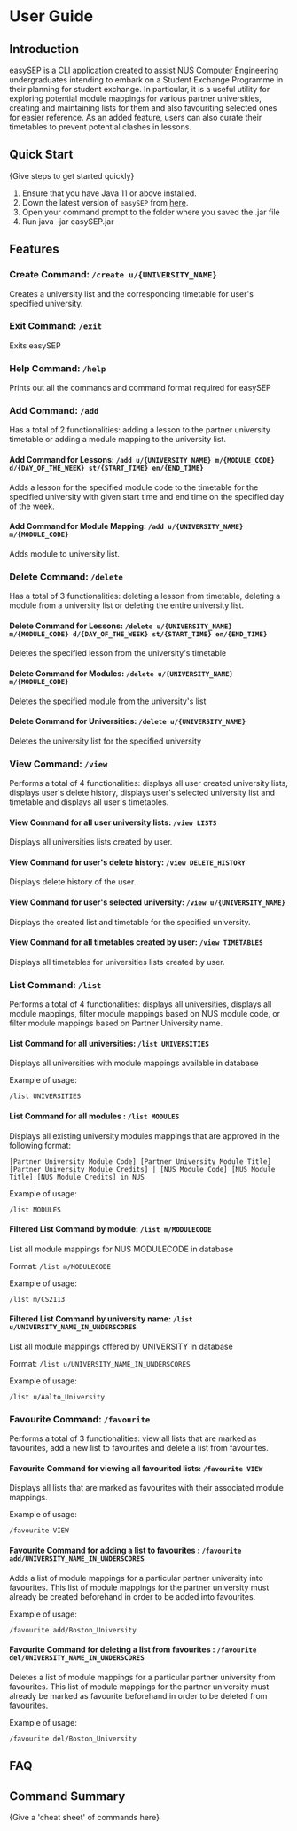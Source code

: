 # User Guide

## Introduction

easySEP is a CLI application created to assist NUS Computer Engineering undergraduates intending to embark on a Student Exchange Programme in their planning for student exchange.
In particular, it is a useful utility for exploring potential module mappings for various partner universities, creating and maintaining lists for them and also favouriting selected ones
for easier reference. As an added feature, users can also curate their timetables to prevent potential clashes in lessons.

## Quick Start

{Give steps to get started quickly}

1. Ensure that you have Java 11 or above installed.
2. Down the latest version of `easySEP` from [here](http://link.to/duke).
3. Open your command prompt to the folder where you saved the .jar file
4. Run java -jar easySEP.jar

## Features
### Create Command: `/create u/{UNIVERSITY_NAME}`

Creates a university list and the corresponding timetable for user's specified university.


### Exit Command: `/exit`

Exits easySEP


### Help Command: `/help`

Prints out all the commands and command format required for easySEP


### Add Command: `/add`

Has a total of 2 functionalities: adding a lesson to the partner university timetable or adding a module mapping to the university list.

#### Add Command for Lessons: `/add u/{UNIVERSITY_NAME} m/{MODULE_CODE} d/{DAY_OF_THE_WEEK} st/{START_TIME} en/{END_TIME}`

Adds a lesson for the specified module code to the timetable for the specified university with given start time and end time on the specified day of the week.

#### Add Command for Module Mapping: `/add u/{UNIVERSITY_NAME} m/{MODULE_CODE}`

Adds module to university list.


### Delete Command: `/delete`

Has a total of 3 functionalities: deleting a lesson from timetable, deleting a module from a university list or deleting the entire university list.

#### Delete Command for Lessons: `/delete u/{UNIVERSITY_NAME} m/{MODULE_CODE} d/{DAY_OF_THE_WEEK} st/{START_TIME} en/{END_TIME}`

Deletes the specified lesson from the university's timetable

#### Delete Command for Modules: `/delete u/{UNIVERSITY_NAME} m/{MODULE_CODE}`

Deletes the specified module from the university's list

#### Delete Command for Universities: `/delete u/{UNIVERSITY_NAME}`

Deletes the university list for the specified university


### View Command: `/view`

Performs a total of 4 functionalities: displays all user created university lists, displays user's delete history, displays user's selected university list and timetable and displays all user's timetables.

#### View Command for all user university lists: `/view LISTS`

Displays all universities lists created by user.

#### View Command for user's delete history: `/view DELETE_HISTORY`

Displays delete history of the user.

#### View Command for user's selected university: `/view u/{UNIVERSITY_NAME}`

Displays the created list and timetable for the specified university.

#### View Command for all timetables created by user: `/view TIMETABLES`

Displays all timetables for universities lists created by user.


### List Command: `/list`

Performs a total of 4 functionalities: displays all universities, displays all module mappings, filter module mappings based on NUS module code, or filter module mappings based on Partner University name.

#### List Command for all universities: `/list UNIVERSITIES`

Displays all universities with module mappings available in database

Example of usage:

`/list UNIVERSITIES`

#### List Command for all modules : `/list MODULES`

Displays all existing university modules mappings that are approved in the following format:

`[Partner University Module Code] [Partner University Module Title] [Partner University Module Credits] | [NUS Module Code] [NUS Module Title] [NUS Module Credits] in NUS`

Example of usage:

`/list MODULES`

#### Filtered List Command by module: `/list m/MODULECODE`

List all module mappings for NUS MODULECODE in database

Format: `/list m/MODULECODE`

Example of usage:

`/list m/CS2113`

#### Filtered List Command by university name: `/list u/UNIVERSITY_NAME_IN_UNDERSCORES`

List all module mappings offered by UNIVERSITY in database

Format: `/list u/UNIVERSITY_NAME_IN_UNDERSCORES`

Example of usage:

`/list u/Aalto_University`

### Favourite Command: `/favourite`

Performs a total of 3 functionalities: view all lists that are marked as favourites, add a new list to favourites and delete a list from favourites.

#### Favourite Command for viewing all favourited lists: `/favourite VIEW`

Displays all lists that are marked as favourites with their associated module mappings.

Example of usage:

`/favourite VIEW`

#### Favourite Command for adding a list to favourites : `/favourite add/UNIVERSITY_NAME_IN_UNDERSCORES`

Adds a list of module mappings for a particular partner university into favourites. This list of module mappings for the partner university
must already be created beforehand in order to be added into favourites.

Example of usage:

`/favourite add/Boston_University`

#### Favourite Command for deleting a list from favourites : `/favourite del/UNIVERSITY_NAME_IN_UNDERSCORES`

Deletes a list of module mappings for a particular partner university from favourites. This list of module mappings for the partner university
must already be marked as favourite beforehand in order to be deleted from favourites.

Example of usage:

`/favourite del/Boston_University`

## FAQ

## Command Summary

{Give a 'cheat sheet' of commands here}